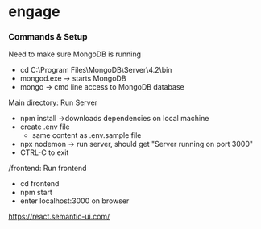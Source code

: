 # engage

### Commands & Setup
Need to make sure MongoDB is running
- cd C:\Program Files\MongoDB\Server\4.2\bin
- mongod.exe 
	-> starts MongoDB
- mongo
	-> cmd line access to MongoDB database


Main directory: Run Server
- npm install 
	->downloads dependencies on local machine
- create .env file
	- same content as .env.sample file
- npx nodemon
	-> run server, should get "Server running on port 3000"
- CTRL-C to exit

/frontend: Run frontend
- cd frontend
- npm start
- enter localhost:3000 on browser

https://react.semantic-ui.com/

